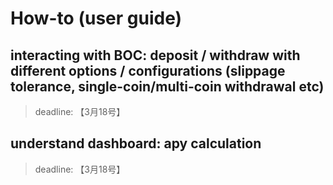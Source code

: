# How-to (user guide)

## interacting with BOC: deposit / withdraw with different options / configurations (slippage tolerance, single-coin/multi-coin withdrawal etc)

> deadline: 【3月18号】

## understand dashboard: apy calculation

> deadline: 【3月18号】
